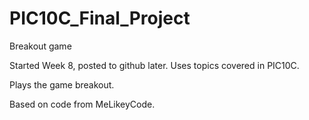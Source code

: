 # PIC10C_Final_Project
Breakout game


Started Week 8, posted to github later. Uses topics covered in PIC10C. 

Plays the game breakout.

Based on code from MeLikeyCode.
